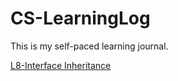 # CS-LearningLog
This is my self-paced learning journal. 

[L8-Interface Inheritance](/interfaceProblem.md)
